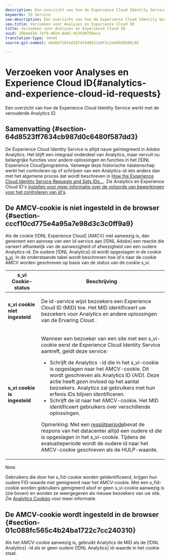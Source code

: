 ```yaml
---
description: Een overzicht van hoe de Experience Cloud Identity Service werkt met de verouderde Analytics ID.
keywords: ID Service
seo-description: Een overzicht van hoe de Experience Cloud Identity Service werkt met de verouderde Analytics ID.
seo-title: Verzoeken voor Analyses en Experience Cloud ID
title: Verzoeken voor Analyses en Experience Cloud ID
uuid: 28beed16-7ef9-4824-8e82-853930756eca
translation-type: tm+mt
source-git-commit: e6d65f1bfed187d7440512e8f3c2de0550506c95

---
```



# Verzoeken voor Analyses en Experience Cloud ID{#analytics-and-experience-cloud-id-requests}

Een overzicht van hoe de Experience Cloud Identity Service werkt met de verouderde Analytics ID.

## Samenvatting {#section-64d8523ff7634cb987d0c6480f587dd3}

De Experience Cloud Identity Service is altijd nauw geïntegreerd in Adobe Analytics. Het blijft een integraal onderdeel van Analytics, maar vervult nu belangrijke functies voor andere oplossingen en functies in het [!DNL Experience Cloud]programma. Vanwege deze historische nalatenschap werkt het controleren op of schrijven van een Analytics-id iets anders dan met het algemene proces dat wordt beschreven in [How the Experience Cloud Identity Service Requests and Sets IDs...](../../introduction/id-request.md#concept-2caacebb1d244402816760e9b8bcef6a). Zie Analytics en Experience Cloud ID&#39;s [instellen voor meer informatie over de volgorde van bewerkingen voor het controleren van id&#39;s](../../reference/analytics-reference/analytics-ids.md#concept-f381dd18ee184c6c8e48286937a161d6).

## De AMCV-cookie is niet ingesteld in de browser {#section-cccf10cd775e4a95a7e98d3c3c0ff9a9}

Als de cookie [!DNL Experience Cloud] (AMCV) niet aanwezig is, dan genereert een aanroep van een id-service aan [!DNL Adobe] een reactie die varieert afhankelijk van de aanwezigheid of afwezigheid van een oudere Analytics-id. De oudere [!DNL Analytics]-id wordt opgeslagen in de cookie [s_vi](https://marketing.adobe.com/resources/help/en_US/whitepapers/cookies/?f=cookies_analytics.html). In de onderstaande tabel wordt beschreven hoe id&#39;s naar de cookie AMCV worden geschreven op basis van de status van de cookie s_vi.

<table id="table_DC85FECE26DD424E841BA1059AF1E57F"> 
 <thead> 
  <tr> 
   <th colname="col1" class="entry"> s_vi Cookie-status </th> 
   <th colname="col2" class="entry"> Beschrijving </th> 
  </tr> 
 </thead>
 <tbody> 
  <tr> 
   <td colname="col1"> <p> <b> s_vi cookie niet ingesteld</b> </p> </td> 
   <td colname="col2"> <p>De id-service wijst bezoekers een <span class="keyword"> Experience Cloud</span> ID (MID) toe. Het MID identificeert uw bezoekers voor <span class="keyword"> Analytics</span> en andere oplossingen van de <span class="keyword"> Ervaring Cloud</span> . </p> </td> 
  </tr> 
  <tr> 
   <td colname="col1"> <p> <b>s_vi cookie is ingesteld</b> </p> </td> 
   <td colname="col2"> <p>Wanneer een bezoeker van een site met een s_vi-cookie eerst de Experience Cloud Identity Service aantreft, geldt deze service: </p> 
    <ul id="ul_BE584810280D4874AF802A9247011787"> 
     <li id="li_AA395B09A3174AF78F3EC10053E2E4F5">Schrijft de <span class="keyword"> Analytics</span> -id die in het s_vi-cookie is opgeslagen naar het AMCV-cookie. Dit wordt geschreven als <span class="keyword"> Analytics</span> ID (AID). Deze actie heeft <i>geen</i> invloed op het aantal bezoekers. <span class="keyword"> Analytics</span> zal gebruikers met hun erfenis IDs blijven identificeren. </li> 
     <li id="li_8735DE21FEA542BA8024109B8FE1E2ED">Schrijft de id naar het AMCV-cookie. Het MID identificeert gebruikers over verschillende oplossingen. </li> 
    </ul> <p> <p>Opmerking: Met een <a href="../../reference/analytics-reference/grace-period.md" format="dita" scope="local"> respijtperiode</a>bevat de respons van het datacenter altijd een oudere id die is opgeslagen in het s_vi-cookie. Tijdens de evaluatieperiode wordt de oudere id naar het AMCV-cookie geschreven als de HULP-waarde. </p> </p> </td> 
  </tr> 
 </tbody> 
</table>

>[!NOTE]
>
>Gebruikers die door het s_fid-cookie worden geïdentificeerd, krijgen hun oudere FID-waarde niet gemigreerd naar het AMCV-cookie. Met een s_fid-cookie worden gebruikers gemigreerd alsof er geen s_vi-cookie aanwezig is (zie boven) en worden ze weergegeven als nieuwe bezoekers van uw site. Zie [Analytics Cookies](https://marketing.adobe.com/resources/help/en_US/whitepapers/cookies/?f=cookies_analytics.html) voor meer informatie.

## De AMCV-cookie wordt ingesteld in de browser {#section-01c088fc565c4b24ba1722c7cc240310}

Als het AMCV-cookie aanwezig is, gebruikt Analytics de MID als de [!DNL Analytics] -id als er geen oudere [!DNL Analytics] id-waarde in het cookie staat.
